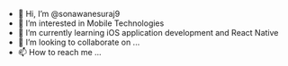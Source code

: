 - 👋 Hi, I’m @sonawanesuraj9
- 👀 I’m interested in Mobile Technologies
- 🌱 I’m currently learning iOS application development and React Native
- 💞️ I’m looking to collaborate on ...
- 📫 How to reach me ...

<!---
sonawanesuraj9/sonawanesuraj9 is a ✨ special ✨ repository because its `README.md` (this file) appears on your GitHub profile.
You can click the Preview link to take a look at your changes.
--->
